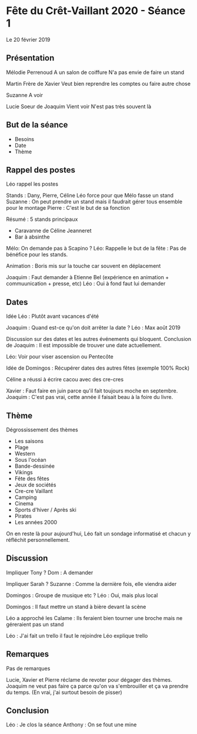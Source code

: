 # Fête du Crêt-Vaillant 2020 - Séance 1

Le 20 février 2019

## Présentation

Mélodie Perrenoud
A un salon de coiffure
N'a pas envie de faire un stand

Martin
Frère de Xavier
Veut bien reprendre les comptes ou faire autre chose

Suzanne
A voir

Lucie
Soeur de Joaquim
Vient voir
N'est pas très souvent là

## But de la séance

* Besoins
* Date
* Thème

## Rappel des postes

Léo rappel les postes

Stands : Dany, Pierre, Céline
Léo force pour que Mélo fasse un stand
Suzanne : On peut prendre un stand mais il faudrait gérer tous ensemble pour le montage
Pierre : C'est le but de sa fonction

Résumé : 5 stands principaux
+ Caravanne de Céline Jeanneret
+ Bar à absinthe

Mélo: On demande pas à Scapino ?
Léo: Rappelle le but de la fête : Pas de bénéfice pour les stands.

Animation : Boris mis sur la touche car souvent en déplacement

Joaquim : Faut demander à Etienne Bel (expérience en animation + commuunication + presse, etc)
Léo : Oui à fond faut lui demander

## Dates

Idée Léo : Plutôt avant vacances d'été

Joaquim : Quand est-ce qu'on doit arrêter la date ?
Léo : Max août 2019

Discussion sur des dates et les autres événements qui bloquent.
Conclusion de Joaquim : Il est impossible de trouver une date actuellement.

Léo: Voir pour viser ascension ou Pentecôte

Idée de Domingos : Récupérer dates des autres fêtes (exemple 100% Rock)

Céline a réussi à écrire cacou avec des cre-cres

Xavier : Faut faire en juin parce qu'il fait toujours moche en septembre.
Joaquim : C'est pas vrai, cette année il faisait beau à la foire du livre.

## Thème

Dégrossissement des thèmes

* Les saisons
* Plage
* Western
* Sous l'océan
* Bande-dessinée
* Vikings
* Fête des fêtes
* Jeux de sociétés
* Cre-cre Vaillant
* Camping
* Cinema
* Sports d'hiver / Après ski
* Pirates
* Les années 2000

On en reste là pour aujourd'hui, Léo fait un sondage informatisé et chacun y réfléchit personnellement.

## Discussion

Impliquer Tony ?
Dom : A demander

Impliquer Sarah ?
Suzanne : Comme la dernière fois, elle viendra aider

Domingos : Groupe de musique etc ?
Léo : Oui, mais plus local

Domingos : Il faut mettre un stand à bière devant la scène

Léo a approché les Calame :
Ils feraient bien tourner une broche mais ne géreraient pas un stand

Léo : J'ai fait un trello il faut le rejoindre
Léo explique trello

## Remarques

Pas de remarques

Lucie, Xavier et Pierre réclame de revoter pour dégager des thèmes.
Joaquim ne veut pas faire ça parce qu'on va s'embrouiller et ça va prendre du temps.
(En vrai, j'ai surtout besoin de pisser)

## Conclusion

Léo : Je clos la séance
Anthony : On se fout une mine
